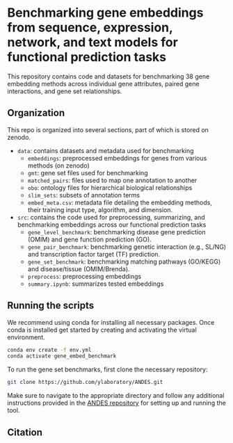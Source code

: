 # Benchmarking gene embeddings from sequence, expression, network, and text models for functional prediction tasks
This repository contains code and datasets for benchmarking 38 gene embedding methods across individual gene attributes, paired gene interactions, and gene set relationships.

## Organization
This repo is organized into several sections, part of which is stored on zenodo.
- `data`: contains datasets and metadata used for benchmarking
  - `embeddings`: preprocessed embeddings for genes from various methods (on zenodo)
  - `gmt`: gene set files used for benchmarking 
  - `matched_pairs`: files used to map one annotation to another
  - `obo`: ontology files for hierarchical biological relationships
  - `slim_sets`: subsets of annotation terms
  - `embed_meta.csv`: metadata file detailing the embedding methods, their training input type, algorithm, and dimension.
- `src`: contains the code used for preprocessing, summarizing, and benchmarking embeddings across our functional prediction tasks
  - `gene_level_benchmark`: benchmarking disease gene prediction (OMIM) and gene function prediction (GO).
  - `gene_pair_benchmark`: benchmarking genetic interaction (e.g., SL/NG) and transcription factor target (TF) prediction.
  - `gene_set_benchmark`: benchmarking matching pathways (GO/KEGG) and disease/tissue (OMIM/Brenda).
  - `preprocess`: preprocessing embeddings
  - `summary.ipynb`: summarizes tested embeddings



## Running the scripts
We recommend using conda for installing all necessary packages. Once conda is installed 
get started by creating and activating the virtual environment.

 ```bash
 conda env create -f env.yml
 conda activate gene_embed_benchmark 
 ```
 To run the gene set benchmarks, first clone the necessary repository:
```bash 
git clone https://github.com/ylaboratory/ANDES.git
```
Make sure to navigate to the appropriate directory and follow any additional instructions provided in the [ANDES repository](https://github.com/ylaboratory/ANDES) for setting up and running the tool.

## Citation
